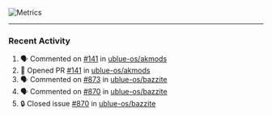 ![Metrics](https://metrics.lecoq.io/KyleGospo?template=classic&base=header%2C%20activity%2C%20community%2C%20repositories%2C%20metadata&base.indepth=false&base.hireable=false&base.skip=false&config.timezone=America%2FLos_Angeles)

---
### Recent Activity
<!--START_SECTION:activity-->
1. 🗣 Commented on [#141](https://github.com/ublue-os/akmods/pull/141#issuecomment-1990922275) in [ublue-os/akmods](https://github.com/ublue-os/akmods)
2. 💪 Opened PR [#141](https://github.com/ublue-os/akmods/pull/141) in [ublue-os/akmods](https://github.com/ublue-os/akmods)
3. 🗣 Commented on [#873](https://github.com/ublue-os/bazzite/issues/873#issuecomment-1989687688) in [ublue-os/bazzite](https://github.com/ublue-os/bazzite)
4. 🗣 Commented on [#870](https://github.com/ublue-os/bazzite/issues/870#issuecomment-1989637477) in [ublue-os/bazzite](https://github.com/ublue-os/bazzite)
5. 🔒 Closed issue [#870](https://github.com/ublue-os/bazzite/issues/870) in [ublue-os/bazzite](https://github.com/ublue-os/bazzite)
<!--END_SECTION:activity-->
